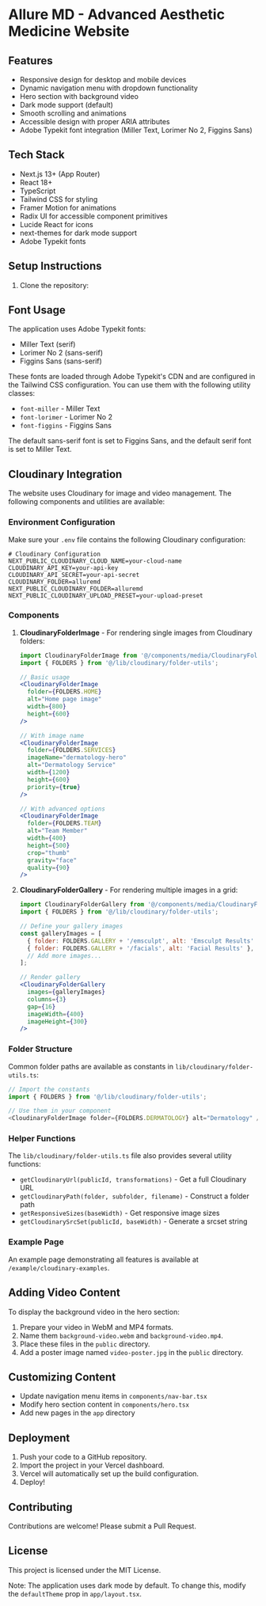 # Allure MD - Advanced Aesthetic Medicine Website

## Features

- Responsive design for desktop and mobile devices
- Dynamic navigation menu with dropdown functionality
- Hero section with background video
- Dark mode support (default)
- Smooth scrolling and animations
- Accessible design with proper ARIA attributes
- Adobe Typekit font integration (Miller Text, Lorimer No 2, Figgins Sans)

## Tech Stack

- Next.js 13+ (App Router)
- React 18+
- TypeScript
- Tailwind CSS for styling
- Framer Motion for animations
- Radix UI for accessible component primitives
- Lucide React for icons
- next-themes for dark mode support
- Adobe Typekit fonts

## Setup Instructions

1. Clone the repository:


## Font Usage

The application uses Adobe Typekit fonts:
- Miller Text (serif)
- Lorimer No 2 (sans-serif)
- Figgins Sans (sans-serif)

These fonts are loaded through Adobe Typekit's CDN and are configured in the Tailwind CSS configuration. You can use them with the following utility classes:
- `font-miller` - Miller Text
- `font-lorimer` - Lorimer No 2
- `font-figgins` - Figgins Sans

The default sans-serif font is set to Figgins Sans, and the default serif font is set to Miller Text.

## Cloudinary Integration

The website uses Cloudinary for image and video management. The following components and utilities are available:

### Environment Configuration

Make sure your `.env` file contains the following Cloudinary configuration:

```env
# Cloudinary Configuration
NEXT_PUBLIC_CLOUDINARY_CLOUD_NAME=your-cloud-name
CLOUDINARY_API_KEY=your-api-key
CLOUDINARY_API_SECRET=your-api-secret
CLOUDINARY_FOLDER=alluremd
NEXT_PUBLIC_CLOUDINARY_FOLDER=alluremd
NEXT_PUBLIC_CLOUDINARY_UPLOAD_PRESET=your-upload-preset
```

### Components

1. **CloudinaryFolderImage** - For rendering single images from Cloudinary folders:
   ```jsx
   import CloudinaryFolderImage from '@/components/media/CloudinaryFolderImage';
   import { FOLDERS } from '@/lib/cloudinary/folder-utils';
   
   // Basic usage
   <CloudinaryFolderImage
     folder={FOLDERS.HOME}
     alt="Home page image"
     width={800}
     height={600}
   />
   
   // With image name
   <CloudinaryFolderImage
     folder={FOLDERS.SERVICES}
     imageName="dermatology-hero"
     alt="Dermatology Service"
     width={1200}
     height={600}
     priority={true}
   />
   
   // With advanced options
   <CloudinaryFolderImage
     folder={FOLDERS.TEAM}
     alt="Team Member"
     width={400}
     height={500}
     crop="thumb"
     gravity="face"
     quality={90}
   />
   ```

2. **CloudinaryFolderGallery** - For rendering multiple images in a grid:
   ```jsx
   import CloudinaryFolderGallery from '@/components/media/CloudinaryFolderGallery';
   import { FOLDERS } from '@/lib/cloudinary/folder-utils';
   
   // Define your gallery images
   const galleryImages = [
     { folder: FOLDERS.GALLERY + '/emsculpt', alt: 'Emsculpt Results' },
     { folder: FOLDERS.GALLERY + '/facials', alt: 'Facial Results' },
     // Add more images...
   ];
   
   // Render gallery
   <CloudinaryFolderGallery
     images={galleryImages}
     columns={3}
     gap={16}
     imageWidth={400}
     imageHeight={300}
   />
   ```

### Folder Structure

Common folder paths are available as constants in `lib/cloudinary/folder-utils.ts`:

```typescript
// Import the constants
import { FOLDERS } from '@/lib/cloudinary/folder-utils';

// Use them in your component
<CloudinaryFolderImage folder={FOLDERS.DERMATOLOGY} alt="Dermatology" />
```

### Helper Functions

The `lib/cloudinary/folder-utils.ts` file also provides several utility functions:

- `getCloudinaryUrl(publicId, transformations)` - Get a full Cloudinary URL
- `getCloudinaryPath(folder, subfolder, filename)` - Construct a folder path
- `getResponsiveSizes(baseWidth)` - Get responsive image sizes
- `getCloudinarySrcSet(publicId, baseWidth)` - Generate a srcset string

### Example Page

An example page demonstrating all features is available at `/example/cloudinary-examples`.

## Adding Video Content

To display the background video in the hero section:

1. Prepare your video in WebM and MP4 formats.
2. Name them `background-video.webm` and `background-video.mp4`.
3. Place these files in the `public` directory.
4. Add a poster image named `video-poster.jpg` in the `public` directory.

## Customizing Content

- Update navigation menu items in `components/nav-bar.tsx`
- Modify hero section content in `components/hero.tsx`
- Add new pages in the `app` directory

## Deployment

1. Push your code to a GitHub repository.
2. Import the project in your Vercel dashboard.
3. Vercel will automatically set up the build configuration.
4. Deploy!

## Contributing

Contributions are welcome! Please submit a Pull Request.

## License

This project is licensed under the MIT License.

Note: The application uses dark mode by default. To change this, modify the `defaultTheme` prop in `app/layout.tsx`.

